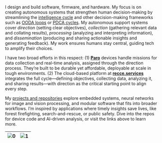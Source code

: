 <!-- ```
      _________    _________    ____  ___                __                 ___           ___
     /  ______/\  /  ____  /\  /   /\/  /\              /_/\               /  /\         /  /\ 
    /  /\_____\/ /  /___/ / / /   / /  / /              \_\/              /  / /     ___/  /_/
   /  / /       /  ______/ / /    \/  / /  _____      ___    ______      /  /_/___  /__   ___/\
  /  / /       /  /\_____\/ /  _     / /  /     \    /  /\  /  __  \    /  ___   /\ \_/  /\__\/
 /  /_/____   /  / /       /  /\\    \/  /  /\  /\  /  / / /  /_/  /|  /  /\ /  / /  /  / /  __    __    __
/_________/\ /__/ /       /__/ / \___/\ /__/ /_/ / /__/ / /_____  / / /__/ //__/ /  /__/ /  /_/\  /_/\  /_/\
\_________\/ \__\/        \__\/   \__\/ \__\/\_\/  \__\/  \____/ / /  \__\/ \__\/   \__\/   \_\/  \_\/  \_\/
                                                           ___/ / /
                                                          /____/ /
                                                          \____\/
``` -->                         


I design and build software, firmware, and hardware. My focus is on creating autonomous systems that strengthen human decision-making by streamlining the [intelligence cycle](https://usnwc.libguides.com/c.php?g=494120&p=3381427) and other decision-making frameworks such as [OODA loops](https://fs.blog/ooda-loop/) or [PDCA cycles](https://asq.org/quality-resources/pdca-cycle). My autonomous support systems cover _direction_ (setting clear objectives), _collection_ (gathering relevant data and collating results), _processing_ (analyzing and interpreting information), and _dissemination_ (producing and sharing actionable insights and generating feedback). My work ensures humans stay central, guiding tech to amplify their choices.

I have two broad efforts in this respect: (1) [**Paro**](https://github.com/cpknight/Paro) devices handle missions for data collection and real-time analysis, assigned through the direction process. They’re built to be durable yet affordable, deployable at scale in tough environments. (2) The cloud-based platform at [**recce.services**](https://reconnaissance.services) integrates the full cycle—defining objectives, collecting data, analyzing it, and sharing results—with direction as the critical starting point to align every step.

My [projects and repositories](https://github.com/cpknight/projects) explore embedded systems, neural networks for image and vision processing, and modular software that fits into broader workflows. I’m inspired by applications where timely insights save lives, like forest firefighting, search-and-rescue, or public safety. Dive into the repos for device code and AI-driven analysis, or visit the links above to learn more.

| ![0](content/device-inspired-image-by-grok.jpg) | ![1](content/inspired-image-by-grok.jpg) |
| :-----------------: | :-----------------: | 
